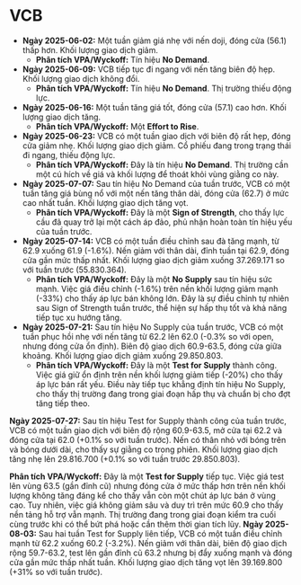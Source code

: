 # VCB

- **Ngày 2025-06-02:** Một tuần giảm giá nhẹ với nến doji, đóng cửa (56.1) thấp hơn. Khối lượng giao dịch giảm.
    - **Phân tích VPA/Wyckoff:** Tín hiệu **No Demand**.
- **Ngày 2025-06-09:** VCB tiếp tục đi ngang với nến tăng biên độ hẹp. Khối lượng giao dịch không đổi.
    - **Phân tích VPA/Wyckoff:** Tín hiệu **No Demand**. Thị trường thiếu động lực.
- **Ngày 2025-06-16:** Một tuần tăng giá tốt, đóng cửa (57.1) cao hơn. Khối lượng giao dịch tăng.
    - **Phân tích VPA/Wyckoff:** Một **Effort to Rise**.
- **Ngày 2025-06-23:** VCB có một tuần giao dịch với biên độ rất hẹp, đóng cửa giảm nhẹ. Khối lượng giao dịch giảm. Cổ phiếu đang trong trạng thái đi ngang, thiếu động lực.
    - **Phân tích VPA/Wyckoff:** Đây là tín hiệu **No Demand**. Thị trường cần một cú hích về giá và khối lượng để thoát khỏi vùng giằng co này.
- **Ngày 2025-07-07:** Sau tín hiệu No Demand của tuần trước, VCB có một tuần tăng giá bùng nổ với một nến tăng thân dài, đóng cửa (62.7) ở mức cao nhất tuần. Khối lượng giao dịch tăng vọt.
    - **Phân tích VPA/Wyckoff:** Đây là một **Sign of Strength**, cho thấy lực cầu đã quay trở lại một cách áp đảo, phủ nhận hoàn toàn tín hiệu yếu của tuần trước.
- **Ngày 2025-07-14:** VCB có một tuần điều chỉnh sau đà tăng mạnh, từ 62.9 xuống 61.9 (-1.6%). Nến giảm với thân dài, đỉnh tuần tại 62.9, đóng cửa gần mức thấp nhất. Khối lượng giao dịch giảm xuống 37.269.171 so với tuần trước (55.830.364).
    - **Phân tích VPA/Wyckoff:** Đây là một **No Supply** sau tín hiệu sức mạnh. Việc giá điều chỉnh (-1.6%) trên nền khối lượng giảm mạnh (-33%) cho thấy áp lực bán không lớn. Đây là sự điều chỉnh tự nhiên sau Sign of Strength tuần trước, thể hiện sự hấp thụ tốt và khả năng tiếp tục xu hướng tăng.
- **Ngày 2025-07-21:** Sau tín hiệu No Supply của tuần trước, VCB có một tuần phục hồi nhẹ với nến tăng từ 62.2 lên 62.0 (-0.3% so với open, nhưng đóng cửa ổn định). Biên độ giao dịch 60.9-63.5, đóng cửa giữa khoảng. Khối lượng giao dịch giảm xuống 29.850.803.
    - **Phân tích VPA/Wyckoff:** Đây là một **Test for Supply** thành công. Việc giá giữ ổn định trên nền khối lượng giảm tiếp (-20%) cho thấy áp lực bán rất yếu. Điều này tiếp tục khẳng định tín hiệu No Supply, cho thấy thị trường đang trong giai đoạn hấp thụ và chuẩn bị cho đợt tăng tiếp theo.


**Ngày 2025-07-27:** Sau tín hiệu Test for Supply thành công của tuần trước, VCB có một tuần giao dịch với biên độ rộng 60.9-63.5, mở cửa tại 62.2 và đóng cửa tại 62.0 (+0.1% so với tuần trước). Nến có thân nhỏ với bóng trên và bóng dưới dài, cho thấy sự giằng co trong phiên. Khối lượng giao dịch tăng nhẹ lên 29.816.700 (+0.1% so với tuần trước 29.850.803).

**Phân tích VPA/Wyckoff:** Đây là một **Test for Supply** tiếp tục. Việc giá test lên vùng 63.5 (gần đỉnh cũ) nhưng đóng cửa ở mức thấp hơn trên nền khối lượng không tăng đáng kể cho thấy vẫn còn một chút áp lực bán ở vùng cao. Tuy nhiên, việc giá không giảm sâu và duy trì trên mức 60.9 cho thấy nền tảng hỗ trợ vẫn mạnh. Thị trường đang trong giai đoạn kiểm tra cuối cùng trước khi có thể bứt phá hoặc cần thêm thời gian tích lũy.
**Ngày 2025-08-03:** Sau hai tuần Test for Supply liên tiếp, VCB có một tuần điều chỉnh mạnh từ 62.2 xuống 60.2 (-3.2%). Nến giảm với thân dài, biên độ giao dịch rộng 59.7-63.2, test lên gần đỉnh cũ 63.2 nhưng bị đẩy xuống mạnh và đóng cửa gần mức thấp nhất tuần. Khối lượng giao dịch tăng vọt lên 39.169.800 (+31% so với tuần trước).
